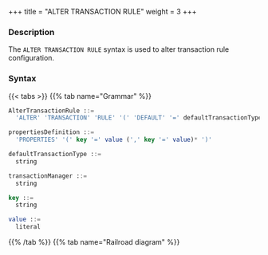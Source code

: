 +++
title = "ALTER TRANSACTION RULE"
weight = 3
+++

### Description

The `ALTER TRANSACTION RULE` syntax is used to alter transaction rule configuration.

### Syntax

{{< tabs >}}
{{% tab name="Grammar" %}}
```sql
AlterTransactionRule ::=
  'ALTER' 'TRANSACTION' 'RULE' '(' 'DEFAULT' '=' defaultTransactionType ',' 'TYPE' '(' 'NAME' '=' transactionManager ',' propertiesDefinition ')' ')'

propertiesDefinition ::=
  'PROPERTIES' '(' key '=' value (',' key '=' value)* ')'

defaultTransactionType ::=
  string

transactionManager ::=
  string

key ::=
  string

value ::=
  literal
```
{{% /tab %}}
{{% tab name="Railroad diagram" %}}
<iframe frameborder="0" name="diagram" id="diagram" width="100%" height="100%"></iframe>
{{% /tab %}}
{{< /tabs >}}

### Supplement

- `defaultTransactionType` support `LOCAL`, `XA`, `BASE`

- `transactionManager` support  `Atomikos` and `Narayana`

### Example

- Alter transaction rule

```sql
ALTER TRANSACTION RULE(
  DEFAULT="XA", TYPE(NAME="Narayana", PROPERTIES("databaseName"="jbossts", "host"="127.0.0.1"))
);
```

### Reserved word

`ALTER`, `TRANSACTION`, `RULE`, `DEFAULT`, `TYPE`, `NAME`, `PROPERTIES`

### Related links

- [Reserved word](/en/user-manual/shardingsphere-proxy/distsql/syntax/reserved-word/)
